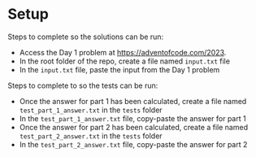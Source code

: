 # Setup

Steps to complete so the solutions can be run:
- Access the Day 1 problem at https://adventofcode.com/2023.
- In the root folder of the repo, create a file named `input.txt` file
- In the `input.txt` file, paste the input from the Day 1 problem

Steps to complete to so the tests can be run:
- Once the answer for part 1 has been calculated, create a file named `test_part_1_answer.txt` in the `tests` folder
- In the `test_part_1_answer.txt` file, copy-paste the answer for part 1
- Once the answer for part 2 has been calculated, create a file named `test_part_2_answer.txt` in the `tests` folder
- In the `test_part_2_answer.txt` file, copy-paste the answer for part 2